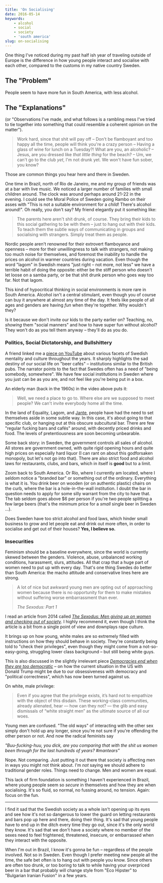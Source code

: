 ```yaml
---
title: 'On Socialising'
date: 2016-05-14
keywords:
    - alcohol
    - social
    - society
    - 'south america'
slug: on-socialising
---
```


One thing I've noticed during my past half ish year of traveling outside of Europe is the difference
in how young people interact and socialise with each other, compared to the customs in my native
country Sweden.

## The "Problem"

People seem to have more fun in South America, with less alcohol.

## The "Explanations"

(or "Observations I've made, and what follows is a rambling mess I've tried to tie together into
something that could resemble a coherent opinion on the matter").

> Work hard, since that shit will pay off <sometime> – Don't be flamboyant and too happy all the
> time, people will think you're a crazy person – Having a glass of wine for lunch on a Tuesday?!
> What are you, an alcoholic? – Jesus, are you dressed like _that little thing_ for the beach? – Um,
> we can't go to the club _yet_, I'm not drunk yet. We won't have fun sober, you know?

Those are common things you hear here and there in Sweden.

One time in Brazil, north of Rio de Janeiro, me and my group of friends was at a bar with live
music. We noticed a larger number of families with small children around. The clock was around
perhaps around 21-22 in the evening. I could see the Moral Police of Sweden going Rambo on their
asses with "This is not a suitable environment for a _child_! There's alcohol around!". Oh really,
you don't say? My friend elegantly put it something like:

> The parents here aren't shit drunk, of course. They bring their kids to this social gathering to
> be with them – just to hang out with their kids. To teach them the subtle ways of communicating in
> groups and socialising with strangers. Simply treat them as people.

Nordic people aren't renowned for their extrovert flamboyance and openness – more for their
unwillingness to talk with strangers, not making too much noise for themselves, and foremost the
inability to handle the prices on alcohol in warmer countries during vacation. Even though the word
"lagom" in Swedish means "just right – not more, not less" we have a terrible habit of doing the
opposite: either be the stiff person who doesn't let loose on a samba party, or be that shit drunk
person who goes way too far. Not that lagom.

This kind of hypocritical thinking in social environments is more rare in South America. Alcohol
isn't a central stimulant, even though you of course can buy it anywhere at almost any time of the
day. It feels like people of all ages and genders are having _fun_ when they're together. Why
wouldn't they?

Is it because we don't invite our kids to the party earlier on? Teaching, no, _showing_ them "social
manners" and how to have super fun without alcohol? They won't do as you tell them anyway – they'll
do as you do.

### Politics, Social Dictatorship, and Bullshittery

A friend linked me a
[piece on YouTube](https://www.youtube.com/watch?v=HoHfLkS2gJk&feature=youtu.be&t=1790) about
various facets of Swedish mentality and culture throughout the years. It sharply highlights the sad
destiny of our social life on "beer cafés" – institutions similar to the British pubs. The narrator
points to the fact that Swedes often has a need of "being somebody, somewhere". We have few social
institutions in Sweden where you just can be as you are, and not feel like you're being put in a
box.

An elderly man (back in the 1960s) in the video above puts it:

> Well, we need a place to go to. Where else are we supposed to meet people? We can't invite
> everybody home all the time.

In the land of Equality, Lagom, and [Jante](https://en.wikipedia.org/wiki/Law_of_Jante), people have
had the need to set themselves aside in some subtle way. In this case, it's about going to that
specific club, or hanging out at this obscure subcultural bar. There are few "regular fucking bars
and cafés" around, with decently priced drinks and food. The levels of pretentiousness are soon
becoming unbearable.

Some back story: in Sweden, the government controls all sales of alcohol. All stores are government
owned, with quite rigid opening hours and quite high prices on especially hard liquor (I can rant on
about this godforsaken monopoly, but let's not go into that). There are also strict food and alcohol
laws for restaurants, clubs, and bars, which in itself is **good** but to a limit.

Zoom back to South America. Or Rio, where I currently am located, where I seldom notice a "branded
bar" or something out of the ordinary. Everything is what it is. You drink beer on wooden (or on
authentic plastic) chairs on the curb, where the bar is a hole-in-the-wall institution. I doubt the
bar in question needs to apply for some silly warrant from the city to have that. The tab seldom
goes above $6 per person if you're two people splitting a few large beers (that's the minimum price
for a _small_ single beer in Sweden ...).

Does Sweden have too strict alcohol and food laws, which hinder small business to grow and let
people eat and drink out more often, in order to socialise and get out of their houses? **Yes, I
believe so.**

### Insecurities

Feminism should be a baseline everywhere, since the world is currently skewed between the genders.
Violence, abuse, unbalanced working conditions, harassment, slurs, attitudes. All that crap that a
huge part of women need to put up with every day. That's one thing Swedes do better than South
America: the macho attitude and conservative lines here are strong.

> A lot of nice but awkward young men are opting out of approaching women because there is no
> opportunity for them to make mistakes without suffering worse embarrassment than ever.
>
> _The Sexodus: Part 1_

I read an article from 2014 called
[_The Sexodus: Men giving up on women and checking out of society_](http://www.breitbart.com/london/2014/12/04/the-sexodus-part-1-the-men-giving-up-on-women-and-checking-out-of-society/).
I highly recommend it, even though I think the article is a bit from a single point of view and
downplays rape culture.

It brings up on how young, white males are so extremely filled with instructions on how they should
behave in society. They're constantly being told to "check their privileges", even though they might
come from a not-so-easy-going, struggling lower class background – but still being white guys.

This is also discussed in the slightly irrelevant piece
[_Democracies end when they are too democratic_](http://nymag.com/daily/intelligencer/2016/04/america-tyranny-donald-trump.html#)
– on how the current situation in the US with Donald Trump might be due to our obsessiveness with
democracy and "political correctness", which has now been turned against us.

On white, male privilege:

> Even if you agree that the privilege exists, it’s hard not to empathize with the object of this
> disdain. These working-class communities, already alienated, hear — how can they not? — the glib
> and easy dismissals of “white straight men” as the ultimate source of all our woes.

Young men are confused. "The old ways" of interacting with the other sex simply don't hold up any
longer, since you're not sure if you're offending the other person or not. And now the radical
feminists say

_"Buu-fucking-huu, you dick, are you comparing that with the shit us women been through for the last
hundreds of years? #mantears"_

Nope. Not comparing. Just putting it out there that society is affecting men in ways you might not
think about. I'm _not_ saying we should adhere to traditional gender roles. Things need to change.
Men and women are equal.

This lack of firm foundation is something I haven't experienced in Brazil, where young people seem
so _secure_ in themselves and how they are when socialising. It's so fluid, so normal, no fussing
around, no tension. Again: focus on the fun.

---

I find it sad that the Swedish society as a whole isn't opening up its eyes and see how it's not so
dangerous to lower the guard on letting restaurants and bars pop up here and there, doing their
thing. It's sad that young people have to end up in the ditch every time they go out, since it's the
only world they know. It's sad that we don't have a society where no member of the sexes need to
feel frightened, threatened, insecure, or embarrassed when they interact with the opposite.

When I'm out in Brazil, I know it's gonna be fun – regardless of the people involved. Not so in
Sweden. Even though I prefer meeting new people all the time, the safe bet often is to hang out with
people you know. Since others are often too drunk, or too boring to talk to while having your
overpriced beer in a bar that probably will change style from "Eco Hipster" to "Bulgarian Iranian
Fusion" in a few years.
